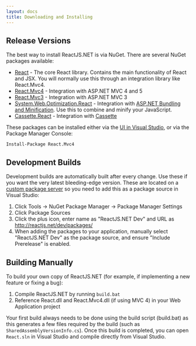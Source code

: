 ```yaml
---
layout: docs
title: Downloading and Installing
---
```


Release Versions
----------------
The best way to install ReactJS.NET is via NuGet. There are several NuGet
packages available:

 * [React](#) - The core React library. Contains the main functionality of React
   and JSX.  You will normally use this through an integration library like
   React.Mvc4.
 * [React.Mvc4](#) - Integration with ASP.NET MVC 4 and 5
 * [React.Mvc3](#) - Integration with ASP.NET MVC 3
 * [System.Web.Optimization.React](#) - Integration with
   [ASP.NET Bundling and Minification](http://www.asp.net/mvc/tutorials/mvc-4/bundling-and-minification).
   Use this to combine and minify your JavaScript.
 * [Cassette.React](#) - Integration with [Cassette](http://getcassette.net/)

These packages can be installed either via the
[UI in Visual Studio](https://docs.nuget.org/docs/start-here/managing-nuget-packages-using-the-dialog),
or via the Package Manager Console:

```
Install-Package React.Mvc4
```

Development Builds
------------------
Development builds are automatically built after every change. Use these if you
want the very latest bleeding-edge version. These are located on a [custom
package server](http://reactjs.net/dev/packages/) so you need to add this as a
package source in Visual Studio:

1. Click Tools &rarr; NuGet Package Manager &rarr; Package Manager Settings
2. Click Package Sources
3. Click the plus icon, enter name as "ReactJS.NET Dev" and URL as
   http://reactjs.net/dev/packages/
4. When adding the packages to your application, manually select "ReactJS.NET
   Dev" as the package source, and ensure "Include Prerelease" is enabled.

Building Manually
-----------------

To build your own copy of ReactJS.NET (for example, if implementing a new
feature or fixing a bug):

1. Compile ReactJS.NET by running `build.bat`
2. Reference React.dll and React.Mvc4.dll (if using MVC 4) in your Web
   Application project

Your first build always needs to be done using the build script (build.bat) as
this generates a few files required by the build (such as
`SharedAssemblyVersionInfo.cs`). Once this build is completed, you can open
`React.sln` in Visual Studio and compile directly from Visual Studio.
